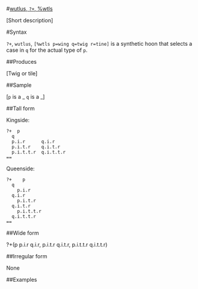 #[wutlus, `?+`, %wtls](#wtls)

[Short description]

#Syntax

`?+`, `wutlus`, `[%wtls p=wing q=twig r=tine]` is a synthetic
hoon that selects a case in `q` for the actual type of `p`.

##Produces

[Twig or tile]

##Sample

[`p` is a _
`q` is a _]

##Tall form

Kingside:

    ?+  p
      q
      p.i.r      q.i.r
      p.i.t.r    q.i.t.r
      p.i.t.t.r  q.i.t.t.r
    ==

Queenside:

    ?+    p
      q
        p.i.r      
      q.i.r
        p.i.t.r    
      q.i.t.r
        p.i.t.t.r  
      q.i.t.t.r
    ==

##Wide form

?+(p p.i.r q.i.r, p.i.t.r q.i.t.r, p.i.t.t.r q.i.t.t.r)

##Irregular form

None

##Examples



